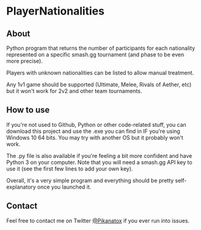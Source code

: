 # PlayerNationalities
## About
Python program that returns the number of participants for each nationality represented on a specific smash.gg tournament (and phase to be even more precise).

Players with unknown nationalities can be listed to allow manual treatment.

Any 1v1 game should be supported (Ultimate, Melee, Rivals of Aether, etc) but it won't work for 2v2 and other team tournaments.

## How to use
If you're not used to Github, Python or other code-related stuff, you can download this project and use the .exe you can find in IF you're using Windows 10 64 bits. You may try with another OS but it probably won't work.

The .py file is also available if you're feeling a bit more confident and have Python 3 on your computer. Note that you will need a smash.gg API key to use it (see the first few lines to add your own key).

Overall, it's a very simple program and everything should be pretty self-explanatory once you launched it.

## Contact
Feel free to contact me on Twitter [@Pikanatox](https://twitter.com/Pikanatox) if you ever run into issues.
